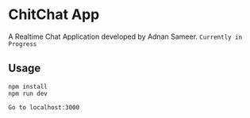 # ChitChat App
A Realtime Chat Application developed by Adnan Sameer.
```Currently in Progress```
## Usage
```
npm install
npm run dev

Go to localhost:3000
```
